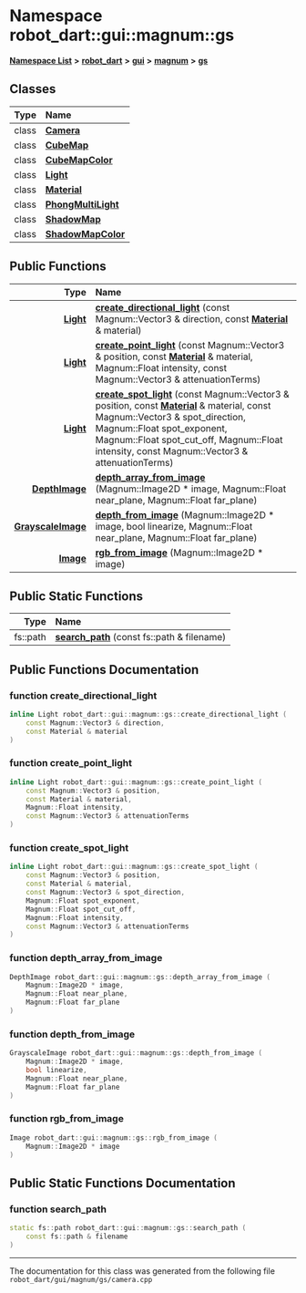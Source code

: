 

# Namespace robot\_dart::gui::magnum::gs



[**Namespace List**](namespaces.md) **>** [**robot\_dart**](namespacerobot__dart.md) **>** [**gui**](namespacerobot__dart_1_1gui.md) **>** [**magnum**](namespacerobot__dart_1_1gui_1_1magnum.md) **>** [**gs**](namespacerobot__dart_1_1gui_1_1magnum_1_1gs.md)




















## Classes

| Type | Name |
| ---: | :--- |
| class | [**Camera**](classrobot__dart_1_1gui_1_1magnum_1_1gs_1_1Camera.md) <br> |
| class | [**CubeMap**](classrobot__dart_1_1gui_1_1magnum_1_1gs_1_1CubeMap.md) <br> |
| class | [**CubeMapColor**](classrobot__dart_1_1gui_1_1magnum_1_1gs_1_1CubeMapColor.md) <br> |
| class | [**Light**](classrobot__dart_1_1gui_1_1magnum_1_1gs_1_1Light.md) <br> |
| class | [**Material**](classrobot__dart_1_1gui_1_1magnum_1_1gs_1_1Material.md) <br> |
| class | [**PhongMultiLight**](classrobot__dart_1_1gui_1_1magnum_1_1gs_1_1PhongMultiLight.md) <br> |
| class | [**ShadowMap**](classrobot__dart_1_1gui_1_1magnum_1_1gs_1_1ShadowMap.md) <br> |
| class | [**ShadowMapColor**](classrobot__dart_1_1gui_1_1magnum_1_1gs_1_1ShadowMapColor.md) <br> |






















## Public Functions

| Type | Name |
| ---: | :--- |
|  [**Light**](classrobot__dart_1_1gui_1_1magnum_1_1gs_1_1Light.md) | [**create\_directional\_light**](#function-create_directional_light) (const Magnum::Vector3 & direction, const [**Material**](classrobot__dart_1_1gui_1_1magnum_1_1gs_1_1Material.md) & material) <br> |
|  [**Light**](classrobot__dart_1_1gui_1_1magnum_1_1gs_1_1Light.md) | [**create\_point\_light**](#function-create_point_light) (const Magnum::Vector3 & position, const [**Material**](classrobot__dart_1_1gui_1_1magnum_1_1gs_1_1Material.md) & material, Magnum::Float intensity, const Magnum::Vector3 & attenuationTerms) <br> |
|  [**Light**](classrobot__dart_1_1gui_1_1magnum_1_1gs_1_1Light.md) | [**create\_spot\_light**](#function-create_spot_light) (const Magnum::Vector3 & position, const [**Material**](classrobot__dart_1_1gui_1_1magnum_1_1gs_1_1Material.md) & material, const Magnum::Vector3 & spot\_direction, Magnum::Float spot\_exponent, Magnum::Float spot\_cut\_off, Magnum::Float intensity, const Magnum::Vector3 & attenuationTerms) <br> |
|  [**DepthImage**](structrobot__dart_1_1gui_1_1DepthImage.md) | [**depth\_array\_from\_image**](#function-depth_array_from_image) (Magnum::Image2D \* image, Magnum::Float near\_plane, Magnum::Float far\_plane) <br> |
|  [**GrayscaleImage**](structrobot__dart_1_1gui_1_1GrayscaleImage.md) | [**depth\_from\_image**](#function-depth_from_image) (Magnum::Image2D \* image, bool linearize, Magnum::Float near\_plane, Magnum::Float far\_plane) <br> |
|  [**Image**](structrobot__dart_1_1gui_1_1Image.md) | [**rgb\_from\_image**](#function-rgb_from_image) (Magnum::Image2D \* image) <br> |


## Public Static Functions

| Type | Name |
| ---: | :--- |
|  fs::path | [**search\_path**](#function-search_path) (const fs::path & filename) <br> |


























## Public Functions Documentation




### function create\_directional\_light 

```C++
inline Light robot_dart::gui::magnum::gs::create_directional_light (
    const Magnum::Vector3 & direction,
    const Material & material
) 
```






### function create\_point\_light 

```C++
inline Light robot_dart::gui::magnum::gs::create_point_light (
    const Magnum::Vector3 & position,
    const Material & material,
    Magnum::Float intensity,
    const Magnum::Vector3 & attenuationTerms
) 
```






### function create\_spot\_light 

```C++
inline Light robot_dart::gui::magnum::gs::create_spot_light (
    const Magnum::Vector3 & position,
    const Material & material,
    const Magnum::Vector3 & spot_direction,
    Magnum::Float spot_exponent,
    Magnum::Float spot_cut_off,
    Magnum::Float intensity,
    const Magnum::Vector3 & attenuationTerms
) 
```






### function depth\_array\_from\_image 

```C++
DepthImage robot_dart::gui::magnum::gs::depth_array_from_image (
    Magnum::Image2D * image,
    Magnum::Float near_plane,
    Magnum::Float far_plane
) 
```






### function depth\_from\_image 

```C++
GrayscaleImage robot_dart::gui::magnum::gs::depth_from_image (
    Magnum::Image2D * image,
    bool linearize,
    Magnum::Float near_plane,
    Magnum::Float far_plane
) 
```






### function rgb\_from\_image 

```C++
Image robot_dart::gui::magnum::gs::rgb_from_image (
    Magnum::Image2D * image
) 
```



## Public Static Functions Documentation




### function search\_path 

```C++
static fs::path robot_dart::gui::magnum::gs::search_path (
    const fs::path & filename
) 
```




------------------------------
The documentation for this class was generated from the following file `robot_dart/gui/magnum/gs/camera.cpp`

